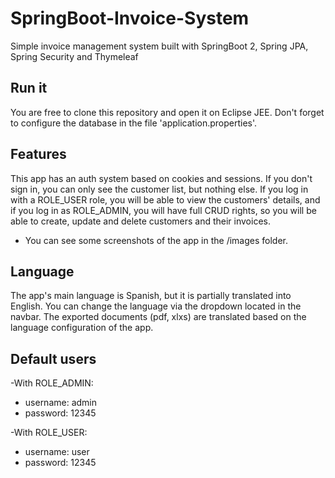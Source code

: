 # SpringBoot-Invoice-System
Simple invoice management system built with SpringBoot 2, Spring JPA, Spring Security and Thymeleaf

## Run it
You are free to clone this repository and open it on Eclipse JEE. Don't forget to configure the database in the file 'application.properties'.

## Features
This app has an auth system based on cookies and sessions. If you don't sign in, you can only see the customer list, but nothing else. If you log in with a ROLE_USER role, you will be able to view the customers' details, and if you log in as ROLE_ADMIN, you will have full CRUD rights, so you will be able to create, update and delete customers and their invoices.
* You can see some screenshots of the app in the /images folder.

## Language
The app's main language is Spanish, but it is partially translated into English. You can change the language via the dropdown located in the navbar. The exported documents (pdf, xlxs) are translated based on the language configuration of the app.


## Default users

-With ROLE_ADMIN:
* username: admin
* password: 12345

-With ROLE_USER:
* username: user
* password: 12345
